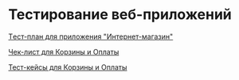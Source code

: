 # Тестирование веб-приложений
[Tест-план для приложения "Интернет-магазин"](https://docs.google.com/spreadsheets/d/1rdWgNO1su2iXm1s_XOFzSl4kWKyUZDyRhjTTGlCxcbU/edit?gid=0#gid=0)

[Чек-лист для Корзины и Оплаты](https://docs.google.com/spreadsheets/d/1LOarT4aEw9wiuSmOXgYIXIVSnXfLRODcb79oN7x2uDI/edit?gid=0#gid=0)

[Тест-кейсы для Корзины и Оплаты](https://github.com/AlexeevaMariaQA/WEB/blob/main/%D0%A2%D0%B5%D1%81%D1%82%20%D0%BA%D0%B5%D0%B9%D1%81%D1%8B%20%D0%9A%D0%BE%D1%80%D0%B7%D0%B8%D0%BD%D0%B0%20%D0%9E%D0%BF%D0%BB%D0%B0%D1%82%D0%B0.pdf)

